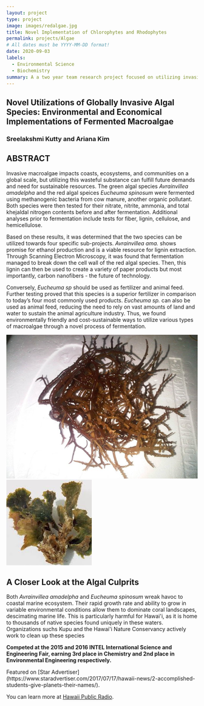 ```yaml
---
layout: project
type: project
image: images/redalgae.jpg
title: Novel Implementation of Chlorophytes and Rhodophytes
permalink: projects/Algae
# All dates must be YYYY-MM-DD format!
date: 2020-09-03
labels:
  - Environmental Science
  - Biochemistry
summary: A a two year team research project focused on utilizing invasive macroalgae for sustainable applications
---
```


<h2>Novel Utilizations of Globally Invasive Algal Species: Environmental and Economical Implementations of Fermented Macroalgae</h2>
<h3>Sreelakshmi Kutty and Ariana Kim</h3>

## ABSTRACT
<p>Invasive macroalgae impacts coasts, ecosystems, and communities on a global scale, but utilizing this wasteful substance can fulfill future demands and need for sustainable resources. The green algal species <i>Avrainvillea amadelpha</i> and the red algal speices <i>Eucheuma spinosum</i> were fermented using methanogenic bacteria from cow manure, another organic pollutant. Both species were then tested for their nitrate, nitrite, ammonia, and total khejaldal nitrogen contents before and after fermentation. Additional analyses prior to fermentation include tests for fiber, lignin, cellulose, and hemicellulose.</p>
<p>Based on these results, it was determined that the two species can be utilized towards four specific sub-projects. <i>Avrainvillea ama.</i> shows promise for ethanol production and is a viable resource for lignin extraction. Through Scanning Electron Microscopy, it was found that fermentation managed to break down the cell wall of the red algal species. Then, this lignin can then be used to create a variety of paper products but most importantly, carbon nanofibers - the future of technology.</p> 
<p>Conversely, <i>Eucheuma sp</i> should be used as fertilizer and animal feed. Further testing proved that this species is a superior fertilizer in comparison to today’s four most commonly used products. <i>Eucheuma sp.</i> can also be used as animal feed, reducing the need to rely on vast amounts of land and water to sustain the animal agriculture industry. Thus, we found environmentally friendly and cost-sustainable ways to utilize various types of macroalgae through a novel process of fermentation.</p>

<img class="ui small left floated image" src="../images/eucheuma.jpg">
<img class="ui small left floated image" src="../images/avrainvillea.jpg">

## A Closer Look at the Algal Culprits
<p>Both <i>Avrainvillea amadelpha</i> and <i>Eucheuma spinosum</i> wreak havoc to coastal marine ecosystem. Their rapid growth rate and ability to grow in variable environmental conditions allow them to dominate coral landscapes, descimating marine life. This is particularly harmful for Hawai'i, as it is home to thousands of native species found uniquely in these waters. Organizations suchs Kupu and the Hawai'i Nature Conservancy actively work to clean up these species </p>

<b> Competed at the 2015 and 2016 INTEL International Science and Engineering Fair, earning 3rd place in Chemistry and 2nd place in Environmental Engineering respectively. </b> 

<p>Featured on [Star Advertiser](https://www.staradvertiser.com/2017/07/17/hawaii-news/2-accomplished-students-give-planets-their-names/). </p>

You can learn more at [Hawaii Public Radio](https://www.hpr2.org/post/prison-legislation-fermented-algae-who-owns-article-7th-annual-olukai-ho-olaule#stream/0).



